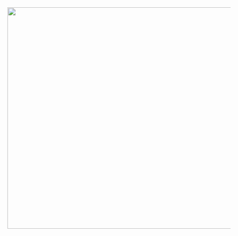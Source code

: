 



<img src="https://github.com/monGithubPerso/HELLO-ou-oromeID/assets/54853371/e3f69a4d-1b34-4552-9b19-fe88967a416f" width="1000" height="500"/>




